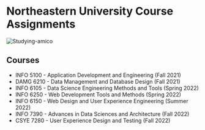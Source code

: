 # Northeastern University Course Assignments

![Studying-amico](https://user-images.githubusercontent.com/46862684/199858360-e4c4c0bc-aebe-4773-a9ea-82e6a7d7e4a3.png)

## Courses
 * INFO 5100 - Application Development and Engineering (Fall 2021)
 * DAMG 6210 - Data Management and Database Design (Fall 2021)
 * INFO 6105 - Data Science Engineering Methods and Tools (Spring 2022)
 * INFO 6250 - Web Development Tools and Methods (Spring 2022)
 * INFO 6150 - Web Design and User Experience Engineering (Summer 2022)
 * INFO 7390 - Advances in Data Sciences and Architecture (Fall 2022)
 * CSYE 7280 - User Experience Design and Testing (Fall 2022)
